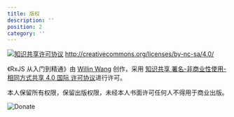 ```yaml
---
title: 版权
description: ''
position: 2
category: ''
---
```


<adsbygoogle></adsbygoogle>

[![知识共享许可协议](http://i.creativecommons.org/l/by-nc-sa/4.0/88x31.png)](http://creativecommons.org/licenses/by-nc-sa/4.0/) <http://creativecommons.org/licenses/by-nc-sa/4.0/>

《RxJS 从入门到精通》由 [Willin Wang](http://willin.wang/) 创作，采用 [知识共享 署名-非商业性使用-相同方式共享 4.0 国际 许可协议](http://creativecommons.org/licenses/by-nc-sa/4.0/)进行许可。

本人保留所有权限，保留出版权限，未经本人书面许可任何人不得用于商业出版。

![Donate](https://user-images.githubusercontent.com/1890238/59274374-cd594300-8c8c-11e9-8ee8-fe9be4b49cdb.png)
